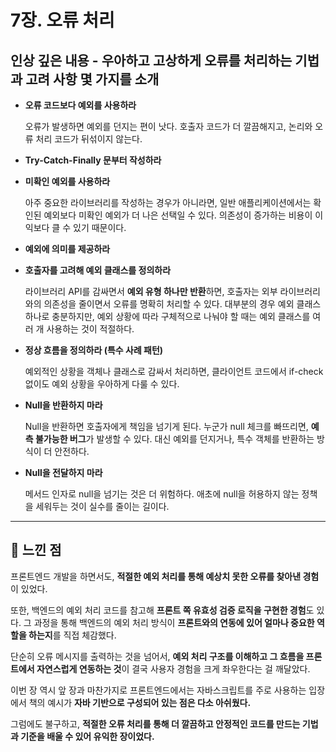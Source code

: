 # 7장. 오류 처리

## 인상 깊은 내용 - 우아하고 고상하게 오류를 처리하는 기법과 고려 사항 몇 가지를 소개

* **오류 코드보다 예외를 사용하라**
 
   오류가 발생하면 예외를 던지는 편이 낫다. 호출자 코드가 더 깔끔해지고, 논리와 오류 처리 코드가 뒤섞이지 않는다.

* **Try-Catch-Finally 문부터 작성하라**

* **미확인 예외를 사용하라**
  
  아주 중요한 라이브러리를 작성하는 경우가 아니라면,
  일반 애플리케이션에서는 확인된 예외보다 미확인 예외가 더 나은 선택일 수 있다.
  의존성이 증가하는 비용이 이익보다 클 수 있기 때문이다.

* **예외에 의미를 제공하라**

* **호출자를 고려해 예외 클래스를 정의하라**
  
  라이브러리 API를 감싸면서 **예외 유형 하나만 반환**하면,
  호출자는 외부 라이브러리와의 의존성을 줄이면서 오류를 명확히 처리할 수 있다.
  대부분의 경우 예외 클래스 하나로 충분하지만,
  예외 상황에 따라 구체적으로 나눠야 할 때는 예외 클래스를 여러 개 사용하는 것이 적절하다.

* **정상 흐름을 정의하라 (특수 사례 패턴)**
  
  예외적인 상황을 객체나 클래스로 감싸서 처리하면,
  클라이언트 코드에서 if-check 없이도 예외 상황을 우아하게 다룰 수 있다.

* **Null을 반환하지 마라**
  
  Null을 반환하면 호출자에게 책임을 넘기게 된다.
  누군가 null 체크를 빠뜨리면, **예측 불가능한 버그**가 발생할 수 있다.
  대신 예외를 던지거나, 특수 객체를 반환하는 방식이 더 안전하다.

* **Null을 전달하지 마라**
  
  메서드 인자로 null을 넘기는 것은 더 위험하다.
  애초에 null을 허용하지 않는 정책을 세워두는 것이 실수를 줄이는 길이다.

---

## 💭 느낀 점

프론트엔드 개발을 하면서도,
**적절한 예외 처리를 통해 예상치 못한 오류를 찾아낸 경험**이 있었다.

또한, 백엔드의 예외 처리 코드를 참고해
**프론트 쪽 유효성 검증 로직을 구현한 경험**도 있다.
그 과정을 통해 백엔드의 예외 처리 방식이
**프론트와의 연동에 있어 얼마나 중요한 역할을 하는지**를 직접 체감했다.

단순히 오류 메시지를 출력하는 것을 넘어서,
**예외 처리 구조를 이해하고 그 흐름을 프론트에서 자연스럽게 연동하는 것**이
결국 사용자 경험을 크게 좌우한다는 걸 깨달았다.

이번 장 역시 앞 장과 마찬가지로
프론트엔드에서는 자바스크립트를 주로 사용하는 입장에서
책의 예시가 **자바 기반으로 구성되어 있는 점은 다소 아쉬웠다.**

그럼에도 불구하고,
**적절한 오류 처리를 통해 더 깔끔하고 안정적인 코드를 만드는 기법과 기준을 배울 수 있어 유익한 장이었다.**
